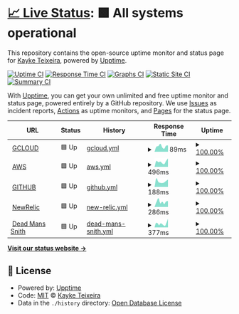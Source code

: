 # [📈 Live Status](https://kayketeixeira.github.io/upptime): <!--live status--> **🟩 All systems operational**

This repository contains the open-source uptime monitor and status page for [Kayke Teixeira](https://www.linkedin.com/in/kayketeixeira/), powered by [Upptime](https://github.com/upptime/upptime).

[![Uptime CI](https://github.com/kayketeixeira/upptime/workflows/Uptime%20CI/badge.svg)](https://github.com/kayketeixeira/upptime/actions?query=workflow%3A%22Uptime+CI%22)
[![Response Time CI](https://github.com/kayketeixeira/upptime/workflows/Response%20Time%20CI/badge.svg)](https://github.com/kayketeixeira/upptime/actions?query=workflow%3A%22Response+Time+CI%22)
[![Graphs CI](https://github.com/kayketeixeira/upptime/workflows/Graphs%20CI/badge.svg)](https://github.com/kayketeixeira/upptime/actions?query=workflow%3A%22Graphs+CI%22)
[![Static Site CI](https://github.com/kayketeixeira/upptime/workflows/Static%20Site%20CI/badge.svg)](https://github.com/kayketeixeira/upptime/actions?query=workflow%3A%22Static+Site+CI%22)
[![Summary CI](https://github.com/kayketeixeira/upptime/workflows/Summary%20CI/badge.svg)](https://github.com/kayketeixeira/upptime/actions?query=workflow%3A%22Summary+CI%22)

With [Upptime](https://upptime.js.org), you can get your own unlimited and free uptime monitor and status page, powered entirely by a GitHub repository. We use [Issues](https://github.com/kayketeixeira/upptime/issues) as incident reports, [Actions](https://github.com/kayketeixeira/upptime/actions) as uptime monitors, and [Pages](https://kayketeixeira.github.io/upptime) for the status page.

<!--start: status pages-->
<!-- This summary is generated by Upptime (https://github.com/upptime/upptime) -->
<!-- Do not edit this manually, your changes will be overwritten -->
<!-- prettier-ignore -->
| URL | Status | History | Response Time | Uptime |
| --- | ------ | ------- | ------------- | ------ |
| <img alt="" src="https://icons.duckduckgo.com/ip3/status.cloud.google.com.ico" height="13"> [GCLOUD](https://status.cloud.google.com) | 🟩 Up | [gcloud.yml](https://github.com/kayketeixeira/upptime/commits/HEAD/history/gcloud.yml) | <details><summary><img alt="Response time graph" src="./graphs/gcloud/response-time-week.png" height="20"> 89ms</summary><br><a href="https://kayketeixeira.github.io/upptime/history/gcloud"><img alt="Response time 138" src="https://img.shields.io/endpoint?url=https%3A%2F%2Fraw.githubusercontent.com%2Fkayketeixeira%2Fupptime%2FHEAD%2Fapi%2Fgcloud%2Fresponse-time.json"></a><br><a href="https://kayketeixeira.github.io/upptime/history/gcloud"><img alt="24-hour response time 111" src="https://img.shields.io/endpoint?url=https%3A%2F%2Fraw.githubusercontent.com%2Fkayketeixeira%2Fupptime%2FHEAD%2Fapi%2Fgcloud%2Fresponse-time-day.json"></a><br><a href="https://kayketeixeira.github.io/upptime/history/gcloud"><img alt="7-day response time 89" src="https://img.shields.io/endpoint?url=https%3A%2F%2Fraw.githubusercontent.com%2Fkayketeixeira%2Fupptime%2FHEAD%2Fapi%2Fgcloud%2Fresponse-time-week.json"></a><br><a href="https://kayketeixeira.github.io/upptime/history/gcloud"><img alt="30-day response time 116" src="https://img.shields.io/endpoint?url=https%3A%2F%2Fraw.githubusercontent.com%2Fkayketeixeira%2Fupptime%2FHEAD%2Fapi%2Fgcloud%2Fresponse-time-month.json"></a><br><a href="https://kayketeixeira.github.io/upptime/history/gcloud"><img alt="1-year response time 141" src="https://img.shields.io/endpoint?url=https%3A%2F%2Fraw.githubusercontent.com%2Fkayketeixeira%2Fupptime%2FHEAD%2Fapi%2Fgcloud%2Fresponse-time-year.json"></a></details> | <details><summary><a href="https://kayketeixeira.github.io/upptime/history/gcloud">100.00%</a></summary><a href="https://kayketeixeira.github.io/upptime/history/gcloud"><img alt="All-time uptime 100.00%" src="https://img.shields.io/endpoint?url=https%3A%2F%2Fraw.githubusercontent.com%2Fkayketeixeira%2Fupptime%2FHEAD%2Fapi%2Fgcloud%2Fuptime.json"></a><br><a href="https://kayketeixeira.github.io/upptime/history/gcloud"><img alt="24-hour uptime 100.00%" src="https://img.shields.io/endpoint?url=https%3A%2F%2Fraw.githubusercontent.com%2Fkayketeixeira%2Fupptime%2FHEAD%2Fapi%2Fgcloud%2Fuptime-day.json"></a><br><a href="https://kayketeixeira.github.io/upptime/history/gcloud"><img alt="7-day uptime 100.00%" src="https://img.shields.io/endpoint?url=https%3A%2F%2Fraw.githubusercontent.com%2Fkayketeixeira%2Fupptime%2FHEAD%2Fapi%2Fgcloud%2Fuptime-week.json"></a><br><a href="https://kayketeixeira.github.io/upptime/history/gcloud"><img alt="30-day uptime 100.00%" src="https://img.shields.io/endpoint?url=https%3A%2F%2Fraw.githubusercontent.com%2Fkayketeixeira%2Fupptime%2FHEAD%2Fapi%2Fgcloud%2Fuptime-month.json"></a><br><a href="https://kayketeixeira.github.io/upptime/history/gcloud"><img alt="1-year uptime 100.00%" src="https://img.shields.io/endpoint?url=https%3A%2F%2Fraw.githubusercontent.com%2Fkayketeixeira%2Fupptime%2FHEAD%2Fapi%2Fgcloud%2Fuptime-year.json"></a></details>
| <img alt="" src="https://icons.duckduckgo.com/ip3/status.aws.amazon.com.ico" height="13"> [AWS](https://status.aws.amazon.com) | 🟩 Up | [aws.yml](https://github.com/kayketeixeira/upptime/commits/HEAD/history/aws.yml) | <details><summary><img alt="Response time graph" src="./graphs/aws/response-time-week.png" height="20"> 496ms</summary><br><a href="https://kayketeixeira.github.io/upptime/history/aws"><img alt="Response time 658" src="https://img.shields.io/endpoint?url=https%3A%2F%2Fraw.githubusercontent.com%2Fkayketeixeira%2Fupptime%2FHEAD%2Fapi%2Faws%2Fresponse-time.json"></a><br><a href="https://kayketeixeira.github.io/upptime/history/aws"><img alt="24-hour response time 798" src="https://img.shields.io/endpoint?url=https%3A%2F%2Fraw.githubusercontent.com%2Fkayketeixeira%2Fupptime%2FHEAD%2Fapi%2Faws%2Fresponse-time-day.json"></a><br><a href="https://kayketeixeira.github.io/upptime/history/aws"><img alt="7-day response time 496" src="https://img.shields.io/endpoint?url=https%3A%2F%2Fraw.githubusercontent.com%2Fkayketeixeira%2Fupptime%2FHEAD%2Fapi%2Faws%2Fresponse-time-week.json"></a><br><a href="https://kayketeixeira.github.io/upptime/history/aws"><img alt="30-day response time 531" src="https://img.shields.io/endpoint?url=https%3A%2F%2Fraw.githubusercontent.com%2Fkayketeixeira%2Fupptime%2FHEAD%2Fapi%2Faws%2Fresponse-time-month.json"></a><br><a href="https://kayketeixeira.github.io/upptime/history/aws"><img alt="1-year response time 639" src="https://img.shields.io/endpoint?url=https%3A%2F%2Fraw.githubusercontent.com%2Fkayketeixeira%2Fupptime%2FHEAD%2Fapi%2Faws%2Fresponse-time-year.json"></a></details> | <details><summary><a href="https://kayketeixeira.github.io/upptime/history/aws">100.00%</a></summary><a href="https://kayketeixeira.github.io/upptime/history/aws"><img alt="All-time uptime 99.99%" src="https://img.shields.io/endpoint?url=https%3A%2F%2Fraw.githubusercontent.com%2Fkayketeixeira%2Fupptime%2FHEAD%2Fapi%2Faws%2Fuptime.json"></a><br><a href="https://kayketeixeira.github.io/upptime/history/aws"><img alt="24-hour uptime 100.00%" src="https://img.shields.io/endpoint?url=https%3A%2F%2Fraw.githubusercontent.com%2Fkayketeixeira%2Fupptime%2FHEAD%2Fapi%2Faws%2Fuptime-day.json"></a><br><a href="https://kayketeixeira.github.io/upptime/history/aws"><img alt="7-day uptime 100.00%" src="https://img.shields.io/endpoint?url=https%3A%2F%2Fraw.githubusercontent.com%2Fkayketeixeira%2Fupptime%2FHEAD%2Fapi%2Faws%2Fuptime-week.json"></a><br><a href="https://kayketeixeira.github.io/upptime/history/aws"><img alt="30-day uptime 100.00%" src="https://img.shields.io/endpoint?url=https%3A%2F%2Fraw.githubusercontent.com%2Fkayketeixeira%2Fupptime%2FHEAD%2Fapi%2Faws%2Fuptime-month.json"></a><br><a href="https://kayketeixeira.github.io/upptime/history/aws"><img alt="1-year uptime 99.99%" src="https://img.shields.io/endpoint?url=https%3A%2F%2Fraw.githubusercontent.com%2Fkayketeixeira%2Fupptime%2FHEAD%2Fapi%2Faws%2Fuptime-year.json"></a></details>
| <img alt="" src="https://icons.duckduckgo.com/ip3/www.githubstatus.com.ico" height="13"> [GITHUB](https://www.githubstatus.com) | 🟩 Up | [github.yml](https://github.com/kayketeixeira/upptime/commits/HEAD/history/github.yml) | <details><summary><img alt="Response time graph" src="./graphs/github/response-time-week.png" height="20"> 188ms</summary><br><a href="https://kayketeixeira.github.io/upptime/history/github"><img alt="Response time 257" src="https://img.shields.io/endpoint?url=https%3A%2F%2Fraw.githubusercontent.com%2Fkayketeixeira%2Fupptime%2FHEAD%2Fapi%2Fgithub%2Fresponse-time.json"></a><br><a href="https://kayketeixeira.github.io/upptime/history/github"><img alt="24-hour response time 312" src="https://img.shields.io/endpoint?url=https%3A%2F%2Fraw.githubusercontent.com%2Fkayketeixeira%2Fupptime%2FHEAD%2Fapi%2Fgithub%2Fresponse-time-day.json"></a><br><a href="https://kayketeixeira.github.io/upptime/history/github"><img alt="7-day response time 188" src="https://img.shields.io/endpoint?url=https%3A%2F%2Fraw.githubusercontent.com%2Fkayketeixeira%2Fupptime%2FHEAD%2Fapi%2Fgithub%2Fresponse-time-week.json"></a><br><a href="https://kayketeixeira.github.io/upptime/history/github"><img alt="30-day response time 182" src="https://img.shields.io/endpoint?url=https%3A%2F%2Fraw.githubusercontent.com%2Fkayketeixeira%2Fupptime%2FHEAD%2Fapi%2Fgithub%2Fresponse-time-month.json"></a><br><a href="https://kayketeixeira.github.io/upptime/history/github"><img alt="1-year response time 252" src="https://img.shields.io/endpoint?url=https%3A%2F%2Fraw.githubusercontent.com%2Fkayketeixeira%2Fupptime%2FHEAD%2Fapi%2Fgithub%2Fresponse-time-year.json"></a></details> | <details><summary><a href="https://kayketeixeira.github.io/upptime/history/github">100.00%</a></summary><a href="https://kayketeixeira.github.io/upptime/history/github"><img alt="All-time uptime 99.97%" src="https://img.shields.io/endpoint?url=https%3A%2F%2Fraw.githubusercontent.com%2Fkayketeixeira%2Fupptime%2FHEAD%2Fapi%2Fgithub%2Fuptime.json"></a><br><a href="https://kayketeixeira.github.io/upptime/history/github"><img alt="24-hour uptime 100.00%" src="https://img.shields.io/endpoint?url=https%3A%2F%2Fraw.githubusercontent.com%2Fkayketeixeira%2Fupptime%2FHEAD%2Fapi%2Fgithub%2Fuptime-day.json"></a><br><a href="https://kayketeixeira.github.io/upptime/history/github"><img alt="7-day uptime 100.00%" src="https://img.shields.io/endpoint?url=https%3A%2F%2Fraw.githubusercontent.com%2Fkayketeixeira%2Fupptime%2FHEAD%2Fapi%2Fgithub%2Fuptime-week.json"></a><br><a href="https://kayketeixeira.github.io/upptime/history/github"><img alt="30-day uptime 100.00%" src="https://img.shields.io/endpoint?url=https%3A%2F%2Fraw.githubusercontent.com%2Fkayketeixeira%2Fupptime%2FHEAD%2Fapi%2Fgithub%2Fuptime-month.json"></a><br><a href="https://kayketeixeira.github.io/upptime/history/github"><img alt="1-year uptime 99.97%" src="https://img.shields.io/endpoint?url=https%3A%2F%2Fraw.githubusercontent.com%2Fkayketeixeira%2Fupptime%2FHEAD%2Fapi%2Fgithub%2Fuptime-year.json"></a></details>
| <img alt="" src="https://icons.duckduckgo.com/ip3/status.newrelic.com.ico" height="13"> [NewRelic](https://status.newrelic.com) | 🟩 Up | [new-relic.yml](https://github.com/kayketeixeira/upptime/commits/HEAD/history/new-relic.yml) | <details><summary><img alt="Response time graph" src="./graphs/new-relic/response-time-week.png" height="20"> 286ms</summary><br><a href="https://kayketeixeira.github.io/upptime/history/new-relic"><img alt="Response time 329" src="https://img.shields.io/endpoint?url=https%3A%2F%2Fraw.githubusercontent.com%2Fkayketeixeira%2Fupptime%2FHEAD%2Fapi%2Fnew-relic%2Fresponse-time.json"></a><br><a href="https://kayketeixeira.github.io/upptime/history/new-relic"><img alt="24-hour response time 271" src="https://img.shields.io/endpoint?url=https%3A%2F%2Fraw.githubusercontent.com%2Fkayketeixeira%2Fupptime%2FHEAD%2Fapi%2Fnew-relic%2Fresponse-time-day.json"></a><br><a href="https://kayketeixeira.github.io/upptime/history/new-relic"><img alt="7-day response time 286" src="https://img.shields.io/endpoint?url=https%3A%2F%2Fraw.githubusercontent.com%2Fkayketeixeira%2Fupptime%2FHEAD%2Fapi%2Fnew-relic%2Fresponse-time-week.json"></a><br><a href="https://kayketeixeira.github.io/upptime/history/new-relic"><img alt="30-day response time 285" src="https://img.shields.io/endpoint?url=https%3A%2F%2Fraw.githubusercontent.com%2Fkayketeixeira%2Fupptime%2FHEAD%2Fapi%2Fnew-relic%2Fresponse-time-month.json"></a><br><a href="https://kayketeixeira.github.io/upptime/history/new-relic"><img alt="1-year response time 335" src="https://img.shields.io/endpoint?url=https%3A%2F%2Fraw.githubusercontent.com%2Fkayketeixeira%2Fupptime%2FHEAD%2Fapi%2Fnew-relic%2Fresponse-time-year.json"></a></details> | <details><summary><a href="https://kayketeixeira.github.io/upptime/history/new-relic">100.00%</a></summary><a href="https://kayketeixeira.github.io/upptime/history/new-relic"><img alt="All-time uptime 99.97%" src="https://img.shields.io/endpoint?url=https%3A%2F%2Fraw.githubusercontent.com%2Fkayketeixeira%2Fupptime%2FHEAD%2Fapi%2Fnew-relic%2Fuptime.json"></a><br><a href="https://kayketeixeira.github.io/upptime/history/new-relic"><img alt="24-hour uptime 100.00%" src="https://img.shields.io/endpoint?url=https%3A%2F%2Fraw.githubusercontent.com%2Fkayketeixeira%2Fupptime%2FHEAD%2Fapi%2Fnew-relic%2Fuptime-day.json"></a><br><a href="https://kayketeixeira.github.io/upptime/history/new-relic"><img alt="7-day uptime 100.00%" src="https://img.shields.io/endpoint?url=https%3A%2F%2Fraw.githubusercontent.com%2Fkayketeixeira%2Fupptime%2FHEAD%2Fapi%2Fnew-relic%2Fuptime-week.json"></a><br><a href="https://kayketeixeira.github.io/upptime/history/new-relic"><img alt="30-day uptime 100.00%" src="https://img.shields.io/endpoint?url=https%3A%2F%2Fraw.githubusercontent.com%2Fkayketeixeira%2Fupptime%2FHEAD%2Fapi%2Fnew-relic%2Fuptime-month.json"></a><br><a href="https://kayketeixeira.github.io/upptime/history/new-relic"><img alt="1-year uptime 99.97%" src="https://img.shields.io/endpoint?url=https%3A%2F%2Fraw.githubusercontent.com%2Fkayketeixeira%2Fupptime%2FHEAD%2Fapi%2Fnew-relic%2Fuptime-year.json"></a></details>
| <img alt="" src="https://icons.duckduckgo.com/ip3/status.deadmanssnitch.com.ico" height="13"> [Dead Mans Snith](https://status.deadmanssnitch.com) | 🟩 Up | [dead-mans-snith.yml](https://github.com/kayketeixeira/upptime/commits/HEAD/history/dead-mans-snith.yml) | <details><summary><img alt="Response time graph" src="./graphs/dead-mans-snith/response-time-week.png" height="20"> 377ms</summary><br><a href="https://kayketeixeira.github.io/upptime/history/dead-mans-snith"><img alt="Response time 498" src="https://img.shields.io/endpoint?url=https%3A%2F%2Fraw.githubusercontent.com%2Fkayketeixeira%2Fupptime%2FHEAD%2Fapi%2Fdead-mans-snith%2Fresponse-time.json"></a><br><a href="https://kayketeixeira.github.io/upptime/history/dead-mans-snith"><img alt="24-hour response time 424" src="https://img.shields.io/endpoint?url=https%3A%2F%2Fraw.githubusercontent.com%2Fkayketeixeira%2Fupptime%2FHEAD%2Fapi%2Fdead-mans-snith%2Fresponse-time-day.json"></a><br><a href="https://kayketeixeira.github.io/upptime/history/dead-mans-snith"><img alt="7-day response time 377" src="https://img.shields.io/endpoint?url=https%3A%2F%2Fraw.githubusercontent.com%2Fkayketeixeira%2Fupptime%2FHEAD%2Fapi%2Fdead-mans-snith%2Fresponse-time-week.json"></a><br><a href="https://kayketeixeira.github.io/upptime/history/dead-mans-snith"><img alt="30-day response time 350" src="https://img.shields.io/endpoint?url=https%3A%2F%2Fraw.githubusercontent.com%2Fkayketeixeira%2Fupptime%2FHEAD%2Fapi%2Fdead-mans-snith%2Fresponse-time-month.json"></a><br><a href="https://kayketeixeira.github.io/upptime/history/dead-mans-snith"><img alt="1-year response time 526" src="https://img.shields.io/endpoint?url=https%3A%2F%2Fraw.githubusercontent.com%2Fkayketeixeira%2Fupptime%2FHEAD%2Fapi%2Fdead-mans-snith%2Fresponse-time-year.json"></a></details> | <details><summary><a href="https://kayketeixeira.github.io/upptime/history/dead-mans-snith">100.00%</a></summary><a href="https://kayketeixeira.github.io/upptime/history/dead-mans-snith"><img alt="All-time uptime 99.97%" src="https://img.shields.io/endpoint?url=https%3A%2F%2Fraw.githubusercontent.com%2Fkayketeixeira%2Fupptime%2FHEAD%2Fapi%2Fdead-mans-snith%2Fuptime.json"></a><br><a href="https://kayketeixeira.github.io/upptime/history/dead-mans-snith"><img alt="24-hour uptime 100.00%" src="https://img.shields.io/endpoint?url=https%3A%2F%2Fraw.githubusercontent.com%2Fkayketeixeira%2Fupptime%2FHEAD%2Fapi%2Fdead-mans-snith%2Fuptime-day.json"></a><br><a href="https://kayketeixeira.github.io/upptime/history/dead-mans-snith"><img alt="7-day uptime 100.00%" src="https://img.shields.io/endpoint?url=https%3A%2F%2Fraw.githubusercontent.com%2Fkayketeixeira%2Fupptime%2FHEAD%2Fapi%2Fdead-mans-snith%2Fuptime-week.json"></a><br><a href="https://kayketeixeira.github.io/upptime/history/dead-mans-snith"><img alt="30-day uptime 100.00%" src="https://img.shields.io/endpoint?url=https%3A%2F%2Fraw.githubusercontent.com%2Fkayketeixeira%2Fupptime%2FHEAD%2Fapi%2Fdead-mans-snith%2Fuptime-month.json"></a><br><a href="https://kayketeixeira.github.io/upptime/history/dead-mans-snith"><img alt="1-year uptime 99.97%" src="https://img.shields.io/endpoint?url=https%3A%2F%2Fraw.githubusercontent.com%2Fkayketeixeira%2Fupptime%2FHEAD%2Fapi%2Fdead-mans-snith%2Fuptime-year.json"></a></details>

<!--end: status pages-->

[**Visit our status website →**](https://kayketeixeira.github.io/upptime)

## 📄 License

- Powered by: [Upptime](https://github.com/upptime/upptime)
- Code: [MIT](./LICENSE) © [Kayke Teixeira](https://www.linkedin.com/in/kayketeixeira/)
- Data in the `./history` directory: [Open Database License](https://opendatacommons.org/licenses/odbl/1-0/)
